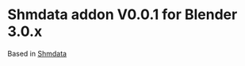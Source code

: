 # Shmdata addon V0.0.1 for Blender 3.0.x

Based in [Shmdata](https://gitlab.com/sat-metalab/shmdata)
